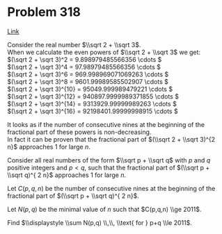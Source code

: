 # Problem 318

[Link](https://projecteuler.net/problem=318)

Consider the real number $\\sqrt 2 + \\sqrt 3$.  
When we calculate the even powers of $\\sqrt 2 + \\sqrt 3$ we get:  
$(\\sqrt 2 + \\sqrt 3)^2 = 9.898979485566356 \\cdots $  
$(\\sqrt 2 + \\sqrt 3)^4 = 97.98979485566356 \\cdots $  
$(\\sqrt 2 + \\sqrt 3)^6 = 969.998969071069263 \\cdots $  
$(\\sqrt 2 + \\sqrt 3)^8 = 9601.99989585502907 \\cdots $  
$(\\sqrt 2 + \\sqrt 3)^{10} = 95049.999989479221 \\cdots $  
$(\\sqrt 2 + \\sqrt 3)^{12} = 940897.9999989371855 \\cdots $  
$(\\sqrt 2 + \\sqrt 3)^{14} = 9313929.99999989263 \\cdots $  
$(\\sqrt 2 + \\sqrt 3)^{16} = 92198401.99999998915 \\cdots $  

It looks as if the number of consecutive nines at the beginning of the fractional part of these powers is non-decreasing.  
In fact it can be proven that the fractional part of $(\\sqrt 2 + \\sqrt 3)^{2 n}$ approaches $1$ for large $n$. 

Consider all real numbers of the form $\\sqrt p + \\sqrt q$ with $p$ and $q$ positive integers and $p < q$, such that the fractional part of $(\\sqrt p + \\sqrt q)^{ 2 n}$ approaches $1$ for large $n$. 

Let $C(p,q,n)$ be the number of consecutive nines at the beginning of the fractional part of $(\\sqrt p + \\sqrt q)^{ 2 n}$. 

Let $N(p,q)$ be the minimal value of $n$ such that $C(p,q,n) \\ge 2011$. 

Find $\\displaystyle \\sum N(p,q) \\,\\, \\text{ for } p+q \\le 2011$.